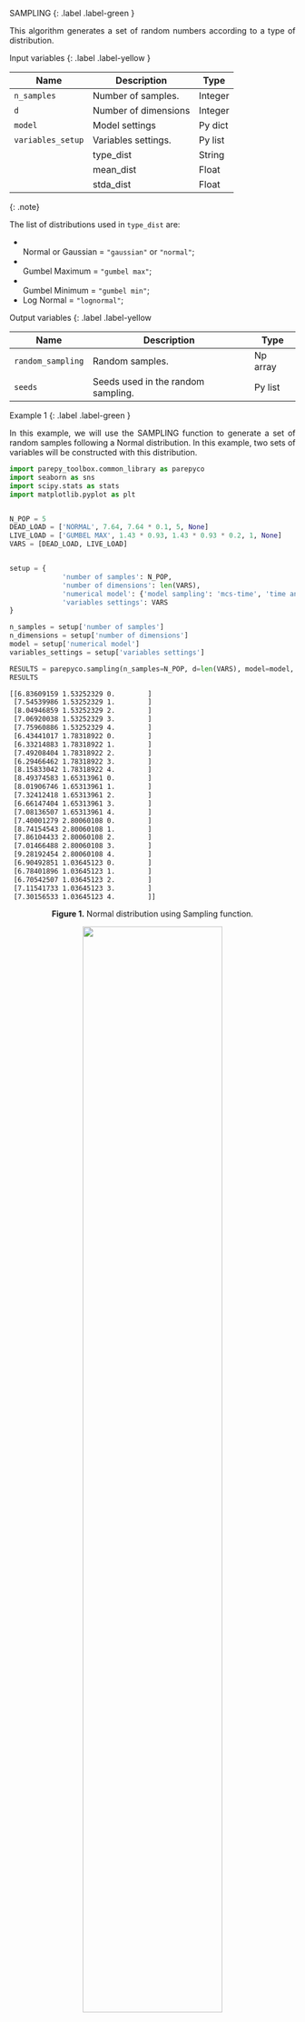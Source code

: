 <!--Don't delete ths script-->
<script src = "https://polyfill.io/v3/polyfill.min.js?features=es6"></script>
<script id = "MathJax-script" async src="https://cdn.jsdelivr.net/npm/mathjax@3/es5/tex-mml-chtml.js"></script>
<!--Don't delete ths script-->

SAMPLING
{: .label .label-green }

<p align = "justify">
This algorithm generates a set of random numbers according to a type of distribution.
</p>

Input variables
{: .label .label-yellow }

<table style = "width:100%">
    <thead>
      <tr>
        <th>Name</th>
        <th>Description</th>
        <th>Type</th>
      </tr>
    </thead>
    <tr>
        <td><code>n_samples</code></td>
        <td>Number of samples.</td>
        <td>Integer</td>
    </tr>
    <tr>
        <td><code>d</code></td>
        <td>Number of dimensions</td>
        <td>Integer</td>
    </tr>
    <tr>
        <td><code>model</code></td>
        <td>Model settings</td>
        <td>Py dict</td>
    </tr>
    <tr>
        <td><code>variables_setup</code></td>
        <td>Variables settings.</td>
        <td>Py list</td>
    </tr>
    <tr>
        <td></td>
        <td>type_dist</td>
        <td>String</td>
    </tr>
    <tr>
        <td></td>
        <td>mean_dist</td>
        <td>Float</td>
    </tr>
    <tr>
        <td></td>
        <td>stda_dist</td>
        <td>Float</td>
    </tr>
</table>

{: .note}

<p align = "justify">
The list of distributions used in <code>type_dist</code> are:
</p>
<ul>
<li></li>Normal or Gaussian = <code>"gaussian"</code> or <code>"normal"</code>;  
<li></li>Gumbel Maximum = <code>"gumbel max"</code>;  
<li></li>Gumbel Minimum = <code>"gumbel min"</code>;    
<li>Log Normal = <code>"lognormal"</code>;</li>
</ul>

Output variables
{: .label .label-yellow

<table style = "width:100%">
   <thead>
     <tr>
       <th>Name</th>
       <th>Description</th>
       <th>Type</th>
     </tr>
   </thead>
   <tr>
       <td><code>random_sampling</code></td>
       <td>Random samples.</td>
       <td>Np array</td>
   </tr>
    <tr>
       <td><code>seeds</code></td>
       <td>Seeds used in the random sampling.</td>
       <td>Py list</td>
   </tr>
</table>

Example 1
{: .label .label-green }

<p align = "justify">In this example, we will use the SAMPLING function to generate a set of random samples following a Normal distribution. In this example, two sets of variables will be constructed with this distribution.</p>

```python
import parepy_toolbox.common_library as parepyco
import seaborn as sns
import scipy.stats as stats
import matplotlib.pyplot as plt


N_POP = 5
DEAD_LOAD = ['NORMAL', 7.64, 7.64 * 0.1, 5, None]
LIVE_LOAD = ['GUMBEL MAX', 1.43 * 0.93, 1.43 * 0.93 * 0.2, 1, None]
VARS = [DEAD_LOAD, LIVE_LOAD]


setup = {
             'number of samples': N_POP,
             'number of dimensions': len(VARS),
             'numerical model': {'model sampling': 'mcs-time', 'time analysis': 5},
             'variables settings': VARS
}

n_samples = setup['number of samples']
n_dimensions = setup['number of dimensions']
model = setup['numerical model']
variables_settings = setup['variables settings']

RESULTS = parepyco.sampling(n_samples=N_POP, d=len(VARS), model=model, variables_setup=VARS)
RESULTS
```

```cmd
[[6.83609159 1.53252329 0.        ]
 [7.54539986 1.53252329 1.        ]
 [8.04946859 1.53252329 2.        ]
 [7.06920038 1.53252329 3.        ]
 [7.75960886 1.53252329 4.        ]
 [6.43441017 1.78318922 0.        ]
 [6.33214883 1.78318922 1.        ]
 [7.49208404 1.78318922 2.        ]
 [6.29466462 1.78318922 3.        ]
 [8.15833042 1.78318922 4.        ]
 [8.49374583 1.65313961 0.        ]
 [8.01906746 1.65313961 1.        ]
 [7.32412418 1.65313961 2.        ]
 [6.66147404 1.65313961 3.        ]
 [7.08136507 1.65313961 4.        ]
 [7.40001279 2.80060108 0.        ]
 [8.74154543 2.80060108 1.        ]
 [7.86104433 2.80060108 2.        ]
 [7.01466488 2.80060108 3.        ]
 [9.28192454 2.80060108 4.        ]
 [6.90492851 1.03645123 0.        ]
 [6.78401896 1.03645123 1.        ]
 [6.70542507 1.03645123 2.        ]
 [7.11541733 1.03645123 3.        ]
 [7.30156533 1.03645123 4.        ]]
```

<p align = "center"><b>Figure 1.</b> Normal distribution using Sampling function.</p>
<center><img src="assets/images/normal_distribution.png" width="70%"></center>

Example 2
{: .label .label-yellow }

<p align = "justify">In this example, we will explore the SAMPLING function to generate random samples following the Gumbel Maximum (Gumbel Max) distribution. The Gumbel Max distribution is commonly used to model extreme value events, making it useful in various fields such as engineering and finance. We will set the number of samples to 1000 and the dimension to 1. Using the "MCS" (Monte Carlo Sampling) sampling model, we will configure a variable with the Gumbel Max distribution, specifying the location and scale parameters. Through this example, we will demonstrate how the SAMPLING function facilitates the generation of random samples that follow different distributions.</p>

```python
pip install PARE-TOOLBOX
from PARE_TOOLBOX import *
import numpy as np
import pandas as pd

kwargs = {
    'N_POP': 1000,
    'D': 1,
    'MODEL': 'MCS',
    'VARS': [
        ('GUMBEL MAX', 0, 1),
    ]
}

random, random_state = SAMPLING(**kwargs)
random_sampling = random.flatten()

# Data
DF =  pd.DataFrame({'col1': random_sampling})
COLUMN = 'col1'

# Chart config
CHART_CONFIG = {
              'NAME': f"{COLUMN}_Histogram",
              'EXTENSION': 'svg',
              'WIDTH': 0.20,
              'HEIGHT': 0.10,
              'X AXIS LABEL': '$x_{i}$ variable',
              'X AXIS SIZE': 15.5,
              'Y AXIS LABEL': 'Frequency',
              'Y AXIS SIZE': 15.5,
              'AXISES COLOR': '#000000',
              'LABELS SIZE': 15.5,
              'LABELS COLOR': '#000000',
              'CHART COLOR': '#2219F0',
              'BINS': 20,
              'DPI': 600,
             }

# Data statement
DATA = {
         'DATASET': DF,
         'COLUMN': COLUMN
       }

# Call function
HISTOGRAM_CHART(DATASET = DATA, PLOT_SETUP = CHART_CONFIG)
```

<p align = "center"><b>Figure 2.</b> Gumbel Distribution using Sampling function.</p>
<center><img src="assets/images/gumbelmax_distribution.png" width="70%"></center>

Example 3
{: .label .label-yellow }

<p align = "justify">In this new example, we will delve into the SAMPLING function once again, this time generating random samples that adhere to the Gumbel Minimum (Gumbel Min) distribution. The Gumbel Min distribution is commonly employed to model extreme minimum values, making it suitable for applications such as analyzing rare events in engineering and environmental sciences. With the number of samples set at 1000 and the dimension at 1, we will utilize the "MCS" (Monte Carlo Sampling) sampling model. By configuring a variable with the Gumbel Min distribution, specifying the location and scale parameters, we will demonstrate how the SAMPLING function facilitates the creation of random samples that align with distinct distributions.</p>

```python
pip install PARE-TOOLBOX
from PARE_TOOLBOX import *
import numpy as np
import pandas as pd

kwargs = {
    'N_POP': 1000,
    'D': 1,
    'MODEL': 'MCS',
    'VARS': [
        ('GUMBEL MIN', 0, 1),
    ]
}

random, random_state = SAMPLING(**kwargs)
random_sampling = random.flatten()

# Data
DF =  pd.DataFrame({'col1': random_sampling})
COLUMN = 'col1'

# Chart config
CHART_CONFIG = {
              'NAME': f"{COLUMN}_Histogram",
              'EXTENSION': 'svg',
              'WIDTH': 0.20,
              'HEIGHT': 0.10,
              'X AXIS LABEL': '$x_{i}$ variable',
              'X AXIS SIZE': 15.5,
              'Y AXIS LABEL': 'Frequency',
              'Y AXIS SIZE': 15.5,
              'AXISES COLOR': '#000000',
              'LABELS SIZE': 15.5,
              'LABELS COLOR': '#000000',
              'CHART COLOR': '#2219F0',
              'BINS': 20,
              'DPI': 600,
             }

# Data statement
DATA = {
         'DATASET': DF,
         'COLUMN': COLUMN
       }

# Call function
HISTOGRAM_CHART(DATASET = DATA, PLOT_SETUP = CHART_CONFIG)
```

<p align = "center"><b>Figure 3.</b> Gumbel Distribution using Sampling function.</p>
<center><img src="assets/images/gumbelmin_distribution.png" width="70%"></center>

Example 4

In this new example, we will utilize the SAMPLING function once again to generate a set of random samples following a Lognormal distribution. The Lognormal distribution is frequently employed to model data with positive skewness and non-symmetrical distribution. We will set the number of samples to 2000 and the dimension to 1. Employing the "MCS" (Monte Carlo Sampling) sampling model, we will configure a variable with a Lognormal distribution, specifying the shape and location parameters. Through this example, we aim to illustrate how the SAMPLING function can be applied to generate random samples adhering to diverse distributions.

```python
pip install PARE-TOOLBOX
from PARE_TOOLBOX import *
import numpy as np
import pandas as pd

kwargs = {
    'N_POP': 2000,
    'D': 1,
    'MODEL': 'MCS',
    'VARS': [
        ('LOGNORMAL', 0.5, 1),
    ]
}

random, random_state = SAMPLING(**kwargs)
random_sampling = random.flatten()

# Data
DF =  pd.DataFrame({'col1': random_sampling})
COLUMN = 'col1'

# Chart config
CHART_CONFIG = {
              'NAME': f"{COLUMN}_Histogram",
              'EXTENSION': 'svg',
              'WIDTH': 0.20,
              'HEIGHT': 0.10,
              'X AXIS LABEL': '$x_{i}$ variable',
              'X AXIS SIZE': 15.5,
              'Y AXIS LABEL': 'Frequency',
              'Y AXIS SIZE': 15.5,
              'AXISES COLOR': '#000000',
              'LABELS SIZE': 15.5,
              'LABELS COLOR': '#000000',
              'CHART COLOR': '#2219F0',
              'BINS': 20,
              'DPI': 600,
             }

# Data statement
DATA = {
         'DATASET': DF,
         'COLUMN': COLUMN
       }

# Call function
HISTOGRAM_CHART(DATASET = DATA, PLOT_SETUP = CHART_CONFIG)
```

<p align = "center"><b>Figure 3.</b> Gumbel Distribution using Sampling function.</p>
<center><img src="assets/images/lognormal_distribution.png" width="70%"></center>

[Notebook example](https://mega.nz/file/31FFDIAZ#zVEB5y81VjlbIazIijpgqzTFTxLtmqJVpnA6QAF7vjA){: .btn .btn-outline }
